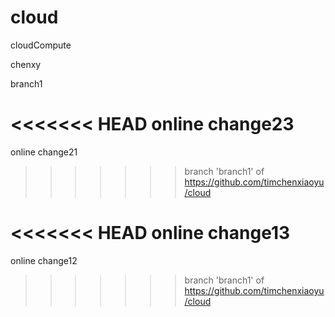 cloud
=====

cloudCompute

chenxy

branch1

<<<<<<< HEAD
online change23
=======
online change21
>>>>>>> branch 'branch1' of https://github.com/timchenxiaoyu/cloud

<<<<<<< HEAD
online change13
=======
online change12
>>>>>>> branch 'branch1' of https://github.com/timchenxiaoyu/cloud


